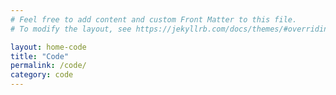 ```yaml
---
# Feel free to add content and custom Front Matter to this file.
# To modify the layout, see https://jekyllrb.com/docs/themes/#overriding-theme-defaults

layout: home-code
title: "Code"
permalink: /code/
category: code
---
```

